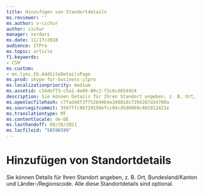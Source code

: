 ```yaml
---
title: Hinzufügen von Standortdetails
ms.reviewer: ''
ms.author: v-cichur
author: cichur
manager: serdars
ms.date: 11/17/2018
audience: ITPro
ms.topic: article
f1.keywords:
- CSH
ms.custom:
- ms.lync.tb.AddSiteDetailsPage
ms.prod: skype-for-business-itpro
ms.localizationpriority: medium
ms.assetid: c34def73-c5a1-4e89-80c2-f2c6cd654924
description: Sie können Details für Ihren Standort angeben, z. B. Ort, Bundesland/Kanton und Länder-/Regionscode. Alle diese Standortdetails sind optional.
ms.openlocfilehash: c7fad48f3f752b44b4a34881dc7394287a54700a
ms.sourcegitcommit: 556fffc96729150efcc04cd5d6069c402012421e
ms.translationtype: MT
ms.contentlocale: de-DE
ms.lasthandoff: 08/26/2021
ms.locfileid: "58596599"
---
```

# <a name="add-site-details"></a>Hinzufügen von Standortdetails
 
Sie können Details für Ihren Standort angeben, z. B. Ort, Bundesland/Kanton und Länder-/Regionscode. Alle diese Standortdetails sind optional.
  

